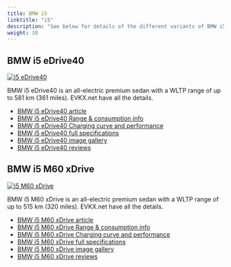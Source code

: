 ```yaml
---
title: BMW i5
linktitle: "i5"
description: "See below for details of the different variants of BMW i5"
weight: 30
---
```

## BMW i5 eDrive40

<a href="/models/bmw/i5/i5_edrive40/"><img src="https://media.evkx.net/multimedia/models/bmw/i5/i5_edrive40/main_1_st.jpg" class="img-fluid" alt="i5 eDrive40" ></a>

BMW i5 eDrive40 is an all-electric premium sedan with a WLTP range of up to 581 km (361 miles). EVKX.net have all the details. 

- [BMW i5 eDrive40 article](/models/bmw/i5/i5_edrive40/)
- [BMW i5 eDrive40 Range & consumption info](/models/bmw/i5/i5_edrive40/rangeandconsumption)
- [BMW i5 eDrive40 Charging curve and performance](/models/bmw/i5/i5_edrive40/chargingcurve)
- [BMW i5 eDrive40 full specifications](/models/bmw/i5/i5_edrive40/specifications)
- [BMW i5 eDrive40 image gallery](/models/bmw/i5/i5_edrive40/gallery)
- [BMW i5 eDrive40 reviews](/models/bmw/i5/i5_edrive40/reviews)

## BMW i5 M60 xDrive

<a href="/models/bmw/i5/i5_m60_xdrive/"><img src="https://media.evkx.net/multimedia/models/bmw/i5/i5_m60_xdrive/main_1_st.jpg" class="img-fluid" alt="i5 M60 xDrive" ></a>

BMW i5 M60 xDrive is an all-electric premium sedan with a WLTP range of up to 515 km (320 miles). EVKX.net have all the details. 

- [BMW i5 M60 xDrive article](/models/bmw/i5/i5_m60_xdrive/)
- [BMW i5 M60 xDrive Range & consumption info](/models/bmw/i5/i5_m60_xdrive/rangeandconsumption)
- [BMW i5 M60 xDrive Charging curve and performance](/models/bmw/i5/i5_m60_xdrive/chargingcurve)
- [BMW i5 M60 xDrive full specifications](/models/bmw/i5/i5_m60_xdrive/specifications)
- [BMW i5 M60 xDrive image gallery](/models/bmw/i5/i5_m60_xdrive/gallery)
- [BMW i5 M60 xDrive reviews](/models/bmw/i5/i5_m60_xdrive/reviews)

